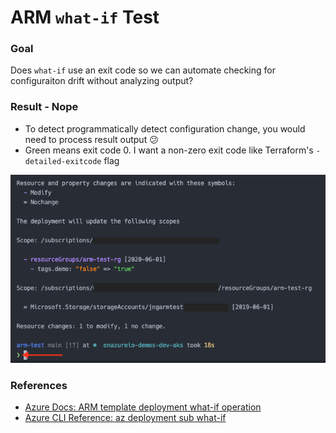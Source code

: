 # ARM `what-if` Test

### Goal

Does `what-if` use an exit code so we can automate checking for configuraiton drift without analyzing output?

### Result - Nope

- To detect programmatically detect configuration change, you would need to process result output 😕
- Green means exit code 0. I want a non-zero exit code like Terraform's `-detailed-exitcode` flag

![Exit Code: 0](images/what-if-result.png)

### References

- [Azure Docs: ARM template deployment what-if operation](https://docs.microsoft.com/en-us/azure/azure-resource-manager/templates/template-deploy-what-if?tabs=azure-cli)
- [Azure CLI Reference: az deployment sub what-if](https://docs.microsoft.com/en-us/cli/azure/deployment/sub?view=azure-cli-latest#az_deployment_sub_what_if)

